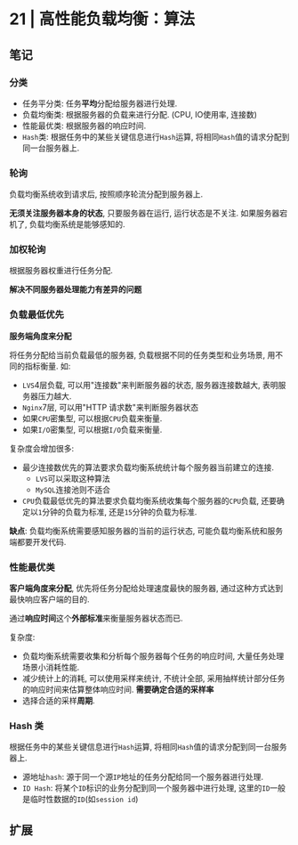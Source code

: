 # 21 | 高性能负载均衡：算法

## 笔记

### 分类

* 任务平分类: 任务**平均**分配给服务器进行处理.
* 负载均衡类: 根据服务器的负载来进行分配. (CPU, IO使用率, 连接数)
* 性能最优类: 根据服务器的响应时间.
* `Hash`类: 根据任务中的某些关键信息进行`Hash`运算, 将相同`Hash`值的请求分配到同一台服务器上.

### 轮询

负载均衡系统收到请求后, 按照顺序轮流分配到服务器上.

**无须关注服务器本身的状态**, 只要服务器在运行, 运行状态是不关注. 如果服务器宕机了, 负载均衡系统是能够感知的.

### 加权轮询

根据服务器权重进行任务分配.

**解决不同服务器处理能力有差异的问题**

### 负载最低优先

**服务端角度来分配**

将任务分配给当前负载最低的服务器, 负载根据不同的任务类型和业务场景, 用不同的指标衡量. 如:

* `LVS`4层负载, 可以用"连接数"来判断服务器的状态, 服务器连接数越大, 表明服务器压力越大.
* `Nginx`7层, 可以用"HTTP 请求数"来判断服务器状态
* 如果`CPU`密集型, 可以根据`CPU`负载来衡量.
* 如果`I/O`密集型, 可以根据`I/O`负载来衡量.

复杂度会增加很多:

* 最少连接数优先的算法要求负载均衡系统统计每个服务器当前建立的连接.
	* `LVS`可以采取这种算法
	* `MySQL`连接池则不适合
* `CPU`负载最低优先的算法要求负载均衡系统收集每个服务器的`CPU`负载, 还要确定以`1`分钟的负载为标准, 还是`15`分钟的负载为标准.

**缺点**: 负载均衡系统需要感知服务器的当前的运行状态, 可能负载均衡系统和服务端都要开发代码.

### 性能最优类

**客户端角度来分配**, 优先将任务分配给处理速度最快的服务器, 通过这种方式达到最快响应客户端的目的.

通过**响应时间**这个**外部标准**来衡量服务器状态而已.

复杂度:

* 负载均衡系统需要收集和分析每个服务器每个任务的响应时间, 大量任务处理场景小消耗性能.
* 减少统计上的消耗, 可以使用采样来统计, 不统计全部, 采用抽样统计部分任务的响应时间来估算整体响应时间. **需要确定合适的采样率**
* 选择合适的采样**周期**.

### Hash 类

根据任务中的某些关键信息进行`Hash`运算, 将相同`Hash`值的请求分配到同一台服务器上.

* 源地址`hash`: 源于同一个源`IP`地址的任务分配给同一个服务器进行处理.
* `ID Hash`: 将某个`ID`标识的业务分配到同一个服务器中进行处理, 这里的`ID`一般是临时性数据的`ID`(如`session id`)

## 扩展